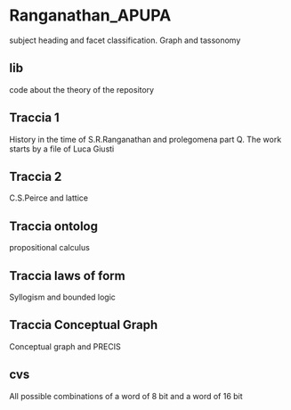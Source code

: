 # Ranganathan_APUPA
subject heading and facet classification. Graph and tassonomy

## lib
code about the theory of the repository
## Traccia 1
History in the time of S.R.Ranganathan and prolegomena part Q. The work starts by a file of Luca Giusti
## Traccia 2
C.S.Peirce and lattice
## Traccia ontolog
propositional calculus
## Traccia laws of form
Syllogism and bounded logic
## Traccia Conceptual Graph
Conceptual graph and PRECIS
## cvs
All possible combinations of a word of 8 bit and a word of 16 bit
